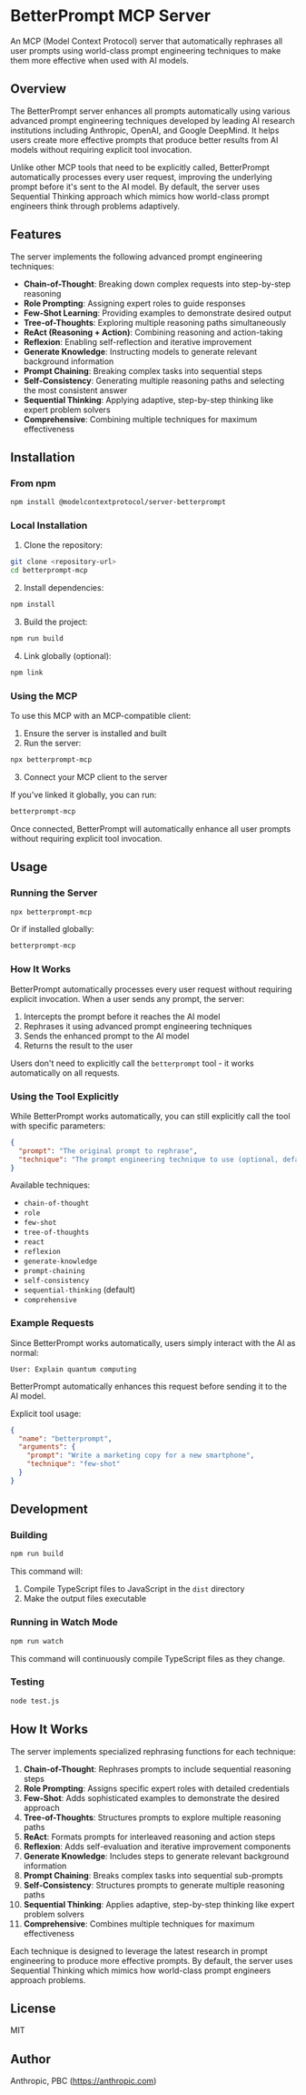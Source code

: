 # BetterPrompt MCP Server

An MCP (Model Context Protocol) server that automatically rephrases all user prompts using world-class prompt engineering techniques to make them more effective when used with AI models.

## Overview

The BetterPrompt server enhances all prompts automatically using various advanced prompt engineering techniques developed by leading AI research institutions including Anthropic, OpenAI, and Google DeepMind. It helps users create more effective prompts that produce better results from AI models without requiring explicit tool invocation.

Unlike other MCP tools that need to be explicitly called, BetterPrompt automatically processes every user request, improving the underlying prompt before it's sent to the AI model. By default, the server uses Sequential Thinking approach which mimics how world-class prompt engineers think through problems adaptively.

## Features

The server implements the following advanced prompt engineering techniques:

- **Chain-of-Thought**: Breaking down complex requests into step-by-step reasoning
- **Role Prompting**: Assigning expert roles to guide responses
- **Few-Shot Learning**: Providing examples to demonstrate desired output
- **Tree-of-Thoughts**: Exploring multiple reasoning paths simultaneously
- **ReAct (Reasoning + Action)**: Combining reasoning and action-taking
- **Reflexion**: Enabling self-reflection and iterative improvement
- **Generate Knowledge**: Instructing models to generate relevant background information
- **Prompt Chaining**: Breaking complex tasks into sequential steps
- **Self-Consistency**: Generating multiple reasoning paths and selecting the most consistent answer
- **Sequential Thinking**: Applying adaptive, step-by-step thinking like expert problem solvers
- **Comprehensive**: Combining multiple techniques for maximum effectiveness

## Installation

### From npm

```bash
npm install @modelcontextprotocol/server-betterprompt
```

### Local Installation

1. Clone the repository:
```bash
git clone <repository-url>
cd betterprompt-mcp
```

2. Install dependencies:
```bash
npm install
```

3. Build the project:
```bash
npm run build
```

4. Link globally (optional):
```bash
npm link
```

### Using the MCP

To use this MCP with an MCP-compatible client:

1. Ensure the server is installed and built
2. Run the server:
```bash
npx betterprompt-mcp
```
3. Connect your MCP client to the server

If you've linked it globally, you can run:
```bash
betterprompt-mcp
```

Once connected, BetterPrompt will automatically enhance all user prompts without requiring explicit tool invocation.

## Usage

### Running the Server

```bash
npx betterprompt-mcp
```

Or if installed globally:

```bash
betterprompt-mcp
```

### How It Works

BetterPrompt automatically processes every user request without requiring explicit invocation. When a user sends any prompt, the server:

1. Intercepts the prompt before it reaches the AI model
2. Rephrases it using advanced prompt engineering techniques
3. Sends the enhanced prompt to the AI model
4. Returns the result to the user

Users don't need to explicitly call the `betterprompt` tool - it works automatically on all requests.

### Using the Tool Explicitly

While BetterPrompt works automatically, you can still explicitly call the tool with specific parameters:

```json
{
  "prompt": "The original prompt to rephrase",
  "technique": "The prompt engineering technique to use (optional, defaults to 'comprehensive')"
}
```

Available techniques:
- `chain-of-thought`
- `role`
- `few-shot`
- `tree-of-thoughts`
- `react`
- `reflexion`
- `generate-knowledge`
- `prompt-chaining`
- `self-consistency`
- `sequential-thinking` (default)
- `comprehensive`

### Example Requests

Since BetterPrompt works automatically, users simply interact with the AI as normal:

```
User: Explain quantum computing
```

BetterPrompt automatically enhances this request before sending it to the AI model.

Explicit tool usage:
```json
{
  "name": "betterprompt",
  "arguments": {
    "prompt": "Write a marketing copy for a new smartphone",
    "technique": "few-shot"
  }
}
```

## Development

### Building

```bash
npm run build
```

This command will:
1. Compile TypeScript files to JavaScript in the `dist` directory
2. Make the output files executable

### Running in Watch Mode

```bash
npm run watch
```

This command will continuously compile TypeScript files as they change.

### Testing

```bash
node test.js
```

## How It Works

The server implements specialized rephrasing functions for each technique:

1. **Chain-of-Thought**: Rephrases prompts to include sequential reasoning steps
2. **Role Prompting**: Assigns specific expert roles with detailed credentials
3. **Few-Shot**: Adds sophisticated examples to demonstrate the desired approach
4. **Tree-of-Thoughts**: Structures prompts to explore multiple reasoning paths
5. **ReAct**: Formats prompts for interleaved reasoning and action steps
6. **Reflexion**: Adds self-evaluation and iterative improvement components
7. **Generate Knowledge**: Includes steps to generate relevant background information
8. **Prompt Chaining**: Breaks complex tasks into sequential sub-prompts
9. **Self-Consistency**: Structures prompts to generate multiple reasoning paths
10. **Sequential Thinking**: Applies adaptive, step-by-step thinking like expert problem solvers
11. **Comprehensive**: Combines multiple techniques for maximum effectiveness

Each technique is designed to leverage the latest research in prompt engineering to produce more effective prompts. By default, the server uses Sequential Thinking which mimics how world-class prompt engineers approach problems.

## License

MIT

## Author

Anthropic, PBC (https://anthropic.com)